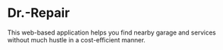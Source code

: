 # Dr.-Repair
 This web-based application helps you find nearby garage and services without much hustle in a cost-efficient manner.
